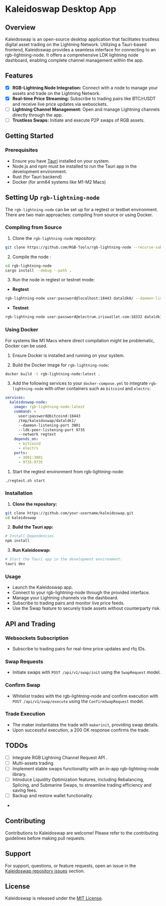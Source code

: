 # Kaleidoswap Desktop App

## Overview
Kaleidoswap is an open-source desktop application that facilitates trustless digital asset trading on the Lightning Network. Utilizing a Tauri-based frontend, Kaleidoswap provides a seamless interface for connecting to an rgb-lightning-node. It offers a comprehensive LDK lightning node dashboard, enabling complete channel management within the app.

## Features

- [X] **RGB-Lightning Node Integration:** Connect with a node to manage your assets and trade on the Lightning Network.
- [X] **Real-time Price Streaming:** Subscribe to trading pairs like BTC/rUSDT and receive live price updates via websockets.
- [ ] **Lightning Channel Management:** Open and manage Lightning channels directly through the app.
- [ ] **Trustless Swaps:** Initiate and execute P2P swaps of RGB assets.

## Getting Started

### Prerequisites

- Ensure you have [Tauri](https://tauri.app/v1/guides/getting-started/prerequisites) installed on your system.
- Node.js and npm must be installed to run the Tauri app in the development environment.
- Rust (for Tauri backend)
- Docker (for arm64 systems like M1-M2 Macs)





## Setting Up `rgb-lightning-node`

The `rgb-lightning-node` can be set up for a regtest or testbet environment. There are two main approaches: compiling from source or using Docker.

### Compiling from Source

1. Clone the `rgb-lightning-node` repository:

```bash
git clone https://github.com/RGB-Tools/rgb-lightning-node --recurse-submodules --shallow-submodules
```

2. Compile the node :
```bash
cd rgb-lightning-node
cargo install --debug --path .
```

3. Run the node in regtest or testnet mode:

- **Regtest**

```bash
rgb-lightning-node user:password@localhost:18443 dataldk0/ --daemon-listening-port 3001 --ldk-peer-listening-port 9735 --network regtest
```

- **Testnet**

```bash
rgb-lightning-node user:password@electrum.iriswallet.com:18332 dataldk1/ --daemon-listening-port 3001 --ldk-peer-listening-port 9735 --network testnet
```


### Using Docker

For systems like M1 Macs where direct compilation might be problematic, Docker can be used.

1. Ensure Docker is installed and running on your system.

2. Build the Docker image for `rgb-lightning-node`:

```bash
docker build -t rgb-lightning-node:latest .
```

3. Add the following services to your `docker-compose.yml` to integrate `rgb-lightning-node` with other containers such as `bitcoind` and `electrs`:

```yaml
services:
  kaleidoswap-node:
    image: rgb-lightning-node:latest
    command: >
      user:password@bitcoind:18443
      /tmp/kaleidoswap/dataldk1/  
      --daemon-listening-port 3001
      --ldk-peer-listening-port 9735
      --network regtest
    depends_on:
      - bitcoind
      - electrs
    ports:
      - 3001:3001
      - 9735:9735
```

1. Start the regtest environment from rgb-lightning-node:

```bash
./regtest.sh start 
```

### Installation

1. **Clone the repository:**

```sh
git clone https://github.com/your-username/kaleidoswap.git
cd kaleidoswap
```

2. **Build the Tauri app:**

```sh
# Install Dependencies
npm install
```
3. **Run Kaleidoswap:**
```sh
# Start the Tauri app in the development environment:
tauri dev
```

### Usage

- Launch the Kaleidoswap app.
- Connect to your rgb-lightning-node through the provided interface.
- Manage your Lightning channels via the dashboard.
- Subscribe to trading pairs and monitor live price feeds.
- Use the Swap feature to securely trade assets without counterparty risk.

## API and Trading

### Websockets Subscription

- Subscribe to trading pairs for real-time price updates and rfq IDs.

### Swap Requests

- Initiate swaps with `POST /api/v1/swap/init` using the `SwapRequest` model.
  
### Confirm Swap

- Whitelist trades with the rgb-lightning-node and confirm execution with `POST /api/v1/swap/execute` using the `ConfirmSwapRequest` model.

### Trade Execution

- The maker instantiates the trade with `makerinit`, providing swap details.
- Upon successful execution, a 200 OK response confirms the trade.

## TODOs
- [ ] Integrate RGB Lightning Channel Request API .
- [ ] Multi-assets trading  
- [ ] Implement stable swaps functionality with an in-app rgb-lightning-node library.
- [ ] Introduce Liquidity Optimization features, including Rebalancing, Splicing, and Submarine Swaps, to streamline trading efficiency and saving fees.
- [ ] Backup and restore wallet functionality.
- 
## Contributing

Contributions to Kaleidoswap are welcome! Please refer to the contributing guidelines before making pull requests.

## Support

For support, questions, or feature requests, open an issue in the [Kaleidoswap repository issues](https://github.com/your-username/kaleidoswap/issues) section.

## License

Kaleidoswap is released under the [MIT License](LICENSE.md).

